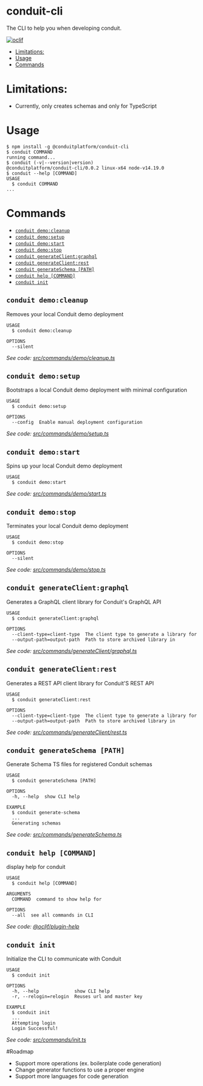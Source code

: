 conduit-cli
===========

The CLI to help you when developing conduit.

[![oclif](https://img.shields.io/badge/cli-oclif-brightgreen.svg)](https://oclif.io)

[//]: # ([![Version]&#40;https://img.shields.io/npm/v/conduit-cli.svg&#41;]&#40;https://npmjs.org/package/conduit-cli&#41;)

[//]: # ([![Downloads/week]&#40;https://img.shields.io/npm/dw/conduit-cli.svg&#41;]&#40;https://npmjs.org/package/conduit-cli&#41;)

[//]: # ([![License]&#40;https://img.shields.io/npm/l/conduit-cli.svg&#41;]&#40;https://github.com/ConduitPlatform/CLI/blob/master/package.json&#41;)

<!-- toc -->
* [Limitations:](#limitations)
* [Usage](#usage)
* [Commands](#commands)
<!-- tocstop -->

# Limitations:
* Currently, only creates schemas and only for TypeScript

# Usage
<!-- usage -->
```sh-session
$ npm install -g @conduitplatform/conduit-cli
$ conduit COMMAND
running command...
$ conduit (-v|--version|version)
@conduitplatform/conduit-cli/0.0.2 linux-x64 node-v14.19.0
$ conduit --help [COMMAND]
USAGE
  $ conduit COMMAND
...
```
<!-- usagestop -->

# Commands
<!-- commands -->
* [`conduit demo:cleanup`](#conduit-democleanup)
* [`conduit demo:setup`](#conduit-demosetup)
* [`conduit demo:start`](#conduit-demostart)
* [`conduit demo:stop`](#conduit-demostop)
* [`conduit generateClient:graphql`](#conduit-generateclientgraphql)
* [`conduit generateClient:rest`](#conduit-generateclientrest)
* [`conduit generateSchema [PATH]`](#conduit-generateschema-path)
* [`conduit help [COMMAND]`](#conduit-help-command)
* [`conduit init`](#conduit-init)

## `conduit demo:cleanup`

Removes your local Conduit demo deployment

```
USAGE
  $ conduit demo:cleanup

OPTIONS
  --silent
```

_See code: [src/commands/demo/cleanup.ts](https://github.com/ConduitPlatform/CLI/blob/main/src/commands/demo/cleanup.ts)_

## `conduit demo:setup`

Bootstraps a local Conduit demo deployment with minimal configuration

```
USAGE
  $ conduit demo:setup

OPTIONS
  --config  Enable manual deployment configuration
```

_See code: [src/commands/demo/setup.ts](https://github.com/ConduitPlatform/CLI/blob/main/src/commands/demo/setup.ts)_

## `conduit demo:start`

Spins up your local Conduit demo deployment

```
USAGE
  $ conduit demo:start
```

_See code: [src/commands/demo/start.ts](https://github.com/ConduitPlatform/CLI/blob/main/src/commands/demo/start.ts)_

## `conduit demo:stop`

Terminates your local Conduit demo deployment

```
USAGE
  $ conduit demo:stop

OPTIONS
  --silent
```

_See code: [src/commands/demo/stop.ts](https://github.com/ConduitPlatform/CLI/blob/main/src/commands/demo/stop.ts)_

## `conduit generateClient:graphql`

Generates a GraphQL client library for Conduit's GraphQL API

```
USAGE
  $ conduit generateClient:graphql

OPTIONS
  --client-type=client-type  The client type to generate a library for
  --output-path=output-path  Path to store archived library in
```

_See code: [src/commands/generateClient/graphql.ts](https://github.com/ConduitPlatform/CLI/blob/main/src/commands/generateClient/graphql.ts)_

## `conduit generateClient:rest`

Generates a REST API client library for Conduit'S REST API

```
USAGE
  $ conduit generateClient:rest

OPTIONS
  --client-type=client-type  The client type to generate a library for
  --output-path=output-path  Path to store archived library in
```

_See code: [src/commands/generateClient/rest.ts](https://github.com/ConduitPlatform/CLI/blob/main/src/commands/generateClient/rest.ts)_

## `conduit generateSchema [PATH]`

Generate Schema TS files for registered Conduit schemas

```
USAGE
  $ conduit generateSchema [PATH]

OPTIONS
  -h, --help  show CLI help

EXAMPLE
  $ conduit generate-schema
  ...
  Generating schemas
```

_See code: [src/commands/generateSchema.ts](https://github.com/ConduitPlatform/CLI/blob/main/src/commands/generateSchema.ts)_

## `conduit help [COMMAND]`

display help for conduit

```
USAGE
  $ conduit help [COMMAND]

ARGUMENTS
  COMMAND  command to show help for

OPTIONS
  --all  see all commands in CLI
```

_See code: [@oclif/plugin-help](https://github.com/oclif/plugin-help/blob/v3.3.1/src/commands/help.ts)_

## `conduit init`

Initialize the CLI to communicate with Conduit

```
USAGE
  $ conduit init

OPTIONS
  -h, --help             show CLI help
  -r, --relogin=relogin  Reuses url and master key

EXAMPLE
  $ conduit init
  ...
  Attempting login
  Login Successful!
```

_See code: [src/commands/init.ts](https://github.com/ConduitPlatform/CLI/blob/main/src/commands/init.ts)_
<!-- commandsstop -->

#Roadmap
* Support more operations (ex. boilerplate code generation)
* Change generator functions to use a proper engine
* Support more languages for code generation
